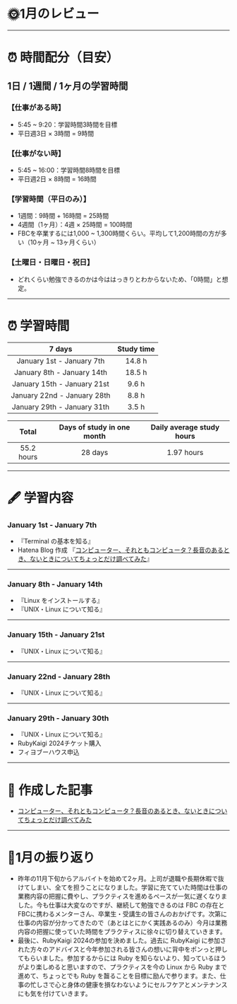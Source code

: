 # 🌞1月のレビュー
---

# ⏰ 時間配分（目安）
## 1日 / 1週間 / 1ヶ月の学習時間
### 【仕事がある時】
- 5:45 ~ 9:20：学習時間3時間を目標
- 平日週3日 × 3時間 = 9時間

### 【仕事がない時】
- 5:45 ~ 16:00：学習時間8時間を目標
- 平日週2日 × 8時間 = 16時間

### 【学習時間（平日のみ）】
- 1週間：9時間 + 16時間 = 25時間
- 4週間（1ヶ月）：4週 × 25時間 = 100時間
- FBCを卒業するには1,000 ~ 1,300時間くらい。平均して1,200時間の方が多い（10ヶ月 ~ 13ヶ月くらい）

### 【土曜日・日曜日・祝日】
- どれくらい勉強できるのかは今ははっきりとわからないため、「0時間」と想定。

---

# ⏰ 学習時間
| 7 days | Study time |
| :---: | :---: |
| January 1st - January 7th | 14.8 h |
| January 8th - January 14th | 18.5 h |
| January 15th - January 21st | 9.6 h |
| January 22nd - January 28th | 8.8 h |
| January 29th - January 31th | 3.5 h |

| Total | Days of study in one month | Daily average study hours |
| :---: | :---: | :---: |
| 55.2 hours | 28 days | 1.97 hours |
---


# 🖋️ 学習内容
### January 1st - January 7th 
- 『Terminal の基本を知る』
- Hatena Blog 作成 『[コンピューター、それともコンピュータ？長音のあるとき、ないときについてちょっとだけ調べてみた](https://yswengineer.hatenablog.com/entry/2024/01/06/150617)』

---


### January 8th - January 14th
- 『Linux をインストールする』
- 『UNIX・Linux について知る』
---


### January 15th - January 21st
- 『UNIX・Linux について知る』
---


### January 22nd - January 28th
- 『UNIX・Linux について知る』
---


### January 29th - January 30th
- 『UNIX・Linux について知る』
- RubyKaigi 2024チケット購入
- フィヨブーハウス申込
---


# 📰 作成した記事
- [コンピューター、それともコンピュータ？長音のあるとき、ないときについてちょっとだけ調べてみた](https://yswengineer.hatenablog.com/entry/2024/01/06/150617)
---


# 🕺1月の振り返り
- 昨年の11月下旬からアルバイトを始めて2ヶ月。上司が退職や長期休暇で抜けてしまい、全てを担うことになりました。学習に充てていた時間は仕事の業務内容の把握に費やし、プラクティスを進めるペースが一気に遅くなりました。今も仕事は大変なのですが、継続して勉強できるのは FBC の存在と FBCに携わるメンターさん、卒業生・受講生の皆さんのおかげです。次第に仕事の内容が分かってきたので（あとはとにかく実践あるのみ）今月は業務内容の把握に使っていた時間をプラクティスに徐々に切り替えていきます。
- 最後に、RubyKaigi 2024の参加を決めました。過去に RubyKaigi に参加された方々のアドバイスと今年参加される皆さんの想いに背中をポンっと押してもらいました。参加するからには Ruby を知らないより、知っているほうがより楽しめると思いますので、プラクティスを今の Linux から Ruby まで進めて、ちょっとでも Ruby を齧ることを目標に励んで参ります。また、仕事の忙しさで心と身体の健康を損なわないようにセルフケアとメンテナンスにも気を付けていきます。

